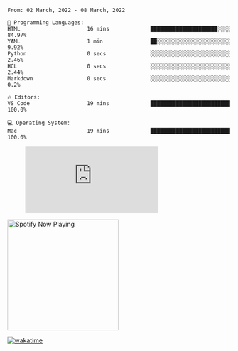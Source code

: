<!--START_SECTION:waka-->
```text
From: 02 March, 2022 - 08 March, 2022

💬 Programming Languages: 
HTML                     16 mins             █████████████████████░░░░   84.97% 
YAML                     1 min               ██░░░░░░░░░░░░░░░░░░░░░░░   9.92% 
Python                   0 secs              ░░░░░░░░░░░░░░░░░░░░░░░░░   2.46% 
HCL                      0 secs              ░░░░░░░░░░░░░░░░░░░░░░░░░   2.44% 
Markdown                 0 secs              ░░░░░░░░░░░░░░░░░░░░░░░░░   0.2%

🔥 Editors: 
VS Code                  19 mins             █████████████████████████   100.0%

💻 Operating System: 
Mac                      19 mins             █████████████████████████   100.0%

```


<!--END_SECTION:waka-->

<figure><embed src="https://wakatime.com/share/@gregnrobinson/001c6d31-0c95-44f9-b6d7-9fd705354f62.svg"></embed></figure>

[<img src="https://spotify-playing-gregnrobinson.vercel.app/api/spotify/?background_color=transparent&border_color=transparent" alt="Spotify Now Playing" width="250" />](https://open.spotify.com/user/gregnrobinson-ca)

[![wakatime](https://wakatime.com/badge/user/37718f76-572e-4513-b2c5-41c4d93d287a.svg)](https://wakatime.com/@37718f76-572e-4513-b2c5-41c4d93d287a)



